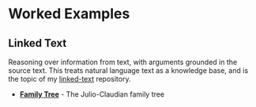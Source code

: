# Worked Examples

## Linked Text

Reasoning over information from text, with arguments grounded in the source text. This treats natural language text as a knowledge base, and is the topic of my [linked-text](https://github.com/knoxa/linked-text) repository.

- **[Family Tree](family/workbook.xhtml)** - The Julio-Claudian family tree

